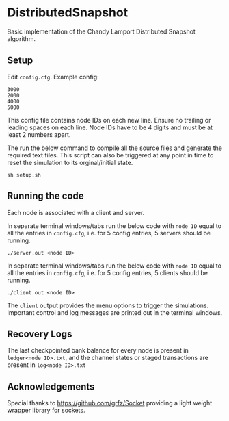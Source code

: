 # DistributedSnapshot
Basic implementation of the Chandy Lamport Distributed Snapshot algorithm. 

## Setup

Edit `config.cfg`. Example config:

```
3000
2000
4000
5000
```
This config file contains node IDs on each new line. Ensure no trailing or leading spaces on each line. Node IDs have to be 4 digits and must be at least 2 numbers apart. 


The run the below command to compile all the source files and generate the required text files. This script can also be triggered at any point in time to reset the simulation to its orginal/initial state.
```
sh setup.sh
```

## Running the code

Each node is associated with a client and server.

In separate terminal windows/tabs run the below code with `node ID` equal to all the entries in `config.cfg`, i.e. for 5 config entries, 5 servers should be running.  

```
./server.out <node ID>
```


In separate terminal windows/tabs run the below code with `node ID` equal to all the entries in `config.cfg`, i.e. for 5 config entries, 5 clients should be running.  

```
./client.out <node ID>
```

The `client` output provides the menu options to trigger the simulations. Important control and log messages are printed out in the terminal windows. 

## Recovery Logs
The last checkpointed bank balance for every node is present in `ledger<node ID>.txt`, and the channel states or staged transactions are present in `log<node ID>.txt`


## Acknowledgements
Special thanks to https://github.com/grfz/Socket providing a  light weight wrapper library for sockets.
